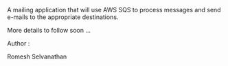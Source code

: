A mailing application that will use AWS SQS to process messages and send e-mails to the appropriate destinations.

More details to follow soon ...

Author :

Romesh Selvanathan
